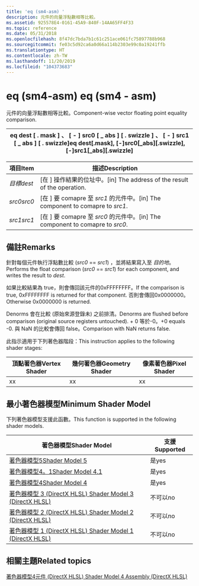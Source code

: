 ```yaml
---
title: 'eq (sm4-asm) '
description: 元件的向量浮點數相等比較。
ms.assetid: 925578E4-0161-45A9-840F-14AA65FF4F33
ms.topic: reference
ms.date: 05/31/2018
ms.openlocfilehash: 8f47dc7bda7b1c61c251ace061fc75897788b968
ms.sourcegitcommit: fe03c5d92ca6a0d66a114b2303e99c0a19241ffb
ms.translationtype: HT
ms.contentlocale: zh-TW
ms.lasthandoff: 11/20/2019
ms.locfileid: "104373683"
---
```

# <a name="eq-sm4---asm"></a><span data-ttu-id="f4472-103">eq (sm4-asm) </span><span class="sxs-lookup"><span data-stu-id="f4472-103">eq (sm4 - asm)</span></span>

<span data-ttu-id="f4472-104">元件的向量浮點數相等比較。</span><span class="sxs-lookup"><span data-stu-id="f4472-104">Component-wise vector floating point equality comparison.</span></span>



| <span data-ttu-id="f4472-105">eq dest \[ . mask \] 、 \[ - \] src0 \[ \_ abs \] \[ . swizzle \] 、 \[ - \] src1 \[ \_ abs \] \[ . swizzle\]</span><span class="sxs-lookup"><span data-stu-id="f4472-105">eq dest\[.mask\], \[-\]src0\[\_abs\]\[.swizzle\], \[-\]src1\[\_abs\]\[.swizzle\]</span></span> |
|----------------------------------------------------------------------------------|



 



| <span data-ttu-id="f4472-106">項目</span><span class="sxs-lookup"><span data-stu-id="f4472-106">Item</span></span>                                                            | <span data-ttu-id="f4472-107">描述</span><span class="sxs-lookup"><span data-stu-id="f4472-107">Description</span></span>                                                   |
|-----------------------------------------------------------------|---------------------------------------------------------------|
| <span data-ttu-id="f4472-108"><span id="dest"></span><span id="DEST"></span>*目標*</span><span class="sxs-lookup"><span data-stu-id="f4472-108"><span id="dest"></span><span id="DEST"></span>*dest*</span></span><br/> | <span data-ttu-id="f4472-109">\[在 \] 操作結果的位址中。</span><span class="sxs-lookup"><span data-stu-id="f4472-109">\[in\] The address of the result of the operation.</span></span><br/> |
| <span data-ttu-id="f4472-110"><span id="src0"></span><span id="SRC0"></span>*src0*</span><span class="sxs-lookup"><span data-stu-id="f4472-110"><span id="src0"></span><span id="SRC0"></span>*src0*</span></span><br/> | <span data-ttu-id="f4472-111">\[在 \] 要 comapre 至 *src1* 的元件中。</span><span class="sxs-lookup"><span data-stu-id="f4472-111">\[in\] The component to comapre to *src1*.</span></span><br/>         |
| <span data-ttu-id="f4472-112"><span id="src1"></span><span id="SRC1"></span>*src1*</span><span class="sxs-lookup"><span data-stu-id="f4472-112"><span id="src1"></span><span id="SRC1"></span>*src1*</span></span><br/> | <span data-ttu-id="f4472-113">\[在 \] 要 comapre 至 *src0* 的元件中。</span><span class="sxs-lookup"><span data-stu-id="f4472-113">\[in\] The component to comapre to *src0*.</span></span><br/>         |



 

## <a name="remarks"></a><span data-ttu-id="f4472-114">備註</span><span class="sxs-lookup"><span data-stu-id="f4472-114">Remarks</span></span>

<span data-ttu-id="f4472-115">針對每個元件執行浮點數比較 (*src0*  ==  *src1*) ，並將結果寫入至 *目的地*。</span><span class="sxs-lookup"><span data-stu-id="f4472-115">Performs the float comparison (*src0* == *src1*) for each component, and writes the result to *dest*.</span></span>

<span data-ttu-id="f4472-116">如果比較結果為 true，則會傳回該元件的0xFFFFFFFF。</span><span class="sxs-lookup"><span data-stu-id="f4472-116">If the comparison is true, 0xFFFFFFFF is returned for that component.</span></span> <span data-ttu-id="f4472-117">否則會傳回0x0000000。</span><span class="sxs-lookup"><span data-stu-id="f4472-117">Otherwise 0x0000000 is returned.</span></span>

<span data-ttu-id="f4472-118">Denorms 會在比較 (原始來源登錄未) 之前排清。</span><span class="sxs-lookup"><span data-stu-id="f4472-118">Denorms are flushed before comparison (original source registers untouched).</span></span> <span data-ttu-id="f4472-119">+ 0 等於-0。</span><span class="sxs-lookup"><span data-stu-id="f4472-119">+0 equals -0.</span></span> <span data-ttu-id="f4472-120">與 NaN 的比較會傳回 false。</span><span class="sxs-lookup"><span data-stu-id="f4472-120">Comparison with NaN returns false.</span></span>

<span data-ttu-id="f4472-121">此指示適用于下列著色器階段：</span><span class="sxs-lookup"><span data-stu-id="f4472-121">This instruction applies to the following shader stages:</span></span>



| <span data-ttu-id="f4472-122">頂點著色器</span><span class="sxs-lookup"><span data-stu-id="f4472-122">Vertex Shader</span></span> | <span data-ttu-id="f4472-123">幾何著色器</span><span class="sxs-lookup"><span data-stu-id="f4472-123">Geometry Shader</span></span> | <span data-ttu-id="f4472-124">像素著色器</span><span class="sxs-lookup"><span data-stu-id="f4472-124">Pixel Shader</span></span> |
|---------------|-----------------|--------------|
| <span data-ttu-id="f4472-125">x</span><span class="sxs-lookup"><span data-stu-id="f4472-125">x</span></span>             | <span data-ttu-id="f4472-126">x</span><span class="sxs-lookup"><span data-stu-id="f4472-126">x</span></span>               | <span data-ttu-id="f4472-127">x</span><span class="sxs-lookup"><span data-stu-id="f4472-127">x</span></span>            |



 

## <a name="minimum-shader-model"></a><span data-ttu-id="f4472-128">最小著色器模型</span><span class="sxs-lookup"><span data-stu-id="f4472-128">Minimum Shader Model</span></span>

<span data-ttu-id="f4472-129">下列著色器模型支援此函數。</span><span class="sxs-lookup"><span data-stu-id="f4472-129">This function is supported in the following shader models.</span></span>



| <span data-ttu-id="f4472-130">著色器模型</span><span class="sxs-lookup"><span data-stu-id="f4472-130">Shader Model</span></span>                                              | <span data-ttu-id="f4472-131">支援</span><span class="sxs-lookup"><span data-stu-id="f4472-131">Supported</span></span> |
|-----------------------------------------------------------|-----------|
| [<span data-ttu-id="f4472-132">著色器模型5</span><span class="sxs-lookup"><span data-stu-id="f4472-132">Shader Model 5</span></span>](d3d11-graphics-reference-sm5.md)        | <span data-ttu-id="f4472-133">是</span><span class="sxs-lookup"><span data-stu-id="f4472-133">yes</span></span>       |
| [<span data-ttu-id="f4472-134">著色器模型4。1</span><span class="sxs-lookup"><span data-stu-id="f4472-134">Shader Model 4.1</span></span>](dx-graphics-hlsl-sm4.md)              | <span data-ttu-id="f4472-135">是</span><span class="sxs-lookup"><span data-stu-id="f4472-135">yes</span></span>       |
| [<span data-ttu-id="f4472-136">著色器模型4</span><span class="sxs-lookup"><span data-stu-id="f4472-136">Shader Model 4</span></span>](dx-graphics-hlsl-sm4.md)                | <span data-ttu-id="f4472-137">是</span><span class="sxs-lookup"><span data-stu-id="f4472-137">yes</span></span>       |
| [<span data-ttu-id="f4472-138">著色器模型 3 (DirectX HLSL) </span><span class="sxs-lookup"><span data-stu-id="f4472-138">Shader Model 3 (DirectX HLSL)</span></span>](dx-graphics-hlsl-sm3.md) | <span data-ttu-id="f4472-139">不可以</span><span class="sxs-lookup"><span data-stu-id="f4472-139">no</span></span>        |
| [<span data-ttu-id="f4472-140">著色器模型 2 (DirectX HLSL) </span><span class="sxs-lookup"><span data-stu-id="f4472-140">Shader Model 2 (DirectX HLSL)</span></span>](dx-graphics-hlsl-sm2.md) | <span data-ttu-id="f4472-141">不可以</span><span class="sxs-lookup"><span data-stu-id="f4472-141">no</span></span>        |
| [<span data-ttu-id="f4472-142">著色器模型 1 (DirectX HLSL) </span><span class="sxs-lookup"><span data-stu-id="f4472-142">Shader Model 1 (DirectX HLSL)</span></span>](dx-graphics-hlsl-sm1.md) | <span data-ttu-id="f4472-143">不可以</span><span class="sxs-lookup"><span data-stu-id="f4472-143">no</span></span>        |



 

## <a name="related-topics"></a><span data-ttu-id="f4472-144">相關主題</span><span class="sxs-lookup"><span data-stu-id="f4472-144">Related topics</span></span>

<dl> <dt>

[<span data-ttu-id="f4472-145">著色器模型4元件 (DirectX HLSL) </span><span class="sxs-lookup"><span data-stu-id="f4472-145">Shader Model 4 Assembly (DirectX HLSL)</span></span>](dx-graphics-hlsl-sm4-asm.md)
</dt> </dl>

 

 





